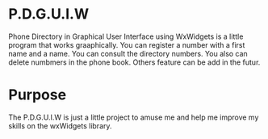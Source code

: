 # P.D.G.U.I.W
Phone Directory in Graphical User Interface using WxWidgets is a little program that works graaphically.
You can register a number with a first name and a name.
You can consult the directory numbers.
You also can delete numbmers in the phone book.
Others feature can be add in the futur.

# Purpose
The P.D.G.U.I.W is just a little project to amuse me and help me improve my skills on the wxWidgets library.
